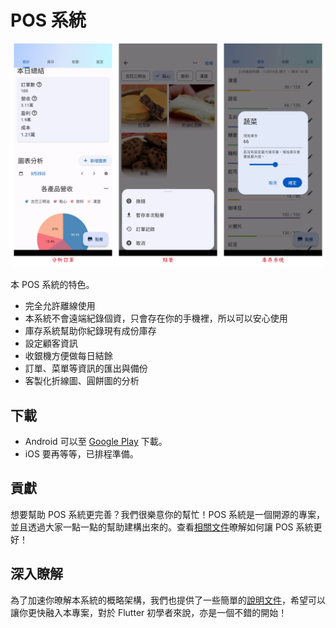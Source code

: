 # POS 系統

![Introduction](images/index-introduction.png)

本 POS 系統的特色。

-   完全允許離線使用
-   本系統不會遠端紀錄個資，只會存在你的手機裡，所以可以安心使用
-   庫存系統幫助你紀錄現有成份庫存
-   設定顧客資訊
-   收銀機方便做每日結餘
-   訂單、菜單等資訊的匯出與備份
-   客製化折線圖、圓餅圖的分析

## 下載

-   Android 可以至 [Google Play](https://play.google.com/store/apps/details?id=com.evanlu.possystem) 下載。
-   iOS 要再等等，已排程準備。

## 貢獻

想要幫助 POS 系統更完善？我們很樂意你的幫忙！POS 系統是一個開源的專案，並且透過大家一點一點的幫助建構出來的。查看[相關文件](about/contribute.md)暸解如何讓 POS 系統更好！

## 深入瞭解

為了加速你暸解本系統的概略架構，我們也提供了一些簡單的[說明文件](about/structure.md)，希望可以讓你更快融入本專案，對於 Flutter 初學者來說，亦是一個不錯的開始！
